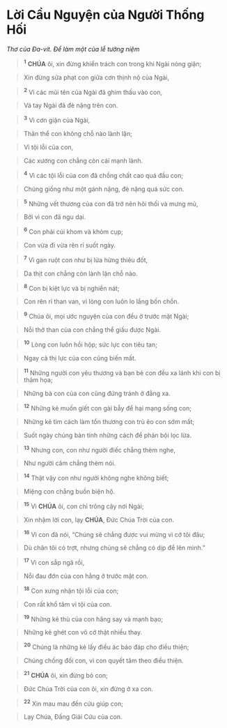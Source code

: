 # Lời Cầu Nguyện của Người Thống Hối
*Thơ của Đa-vít. Để làm một của lễ tưởng niệm*

> <sup><b>1</b></sup> **CHÚA** ôi, xin đừng khiển trách con trong khi Ngài nóng giận;
>


> Xin đừng sửa phạt con giữa cơn thịnh nộ của Ngài,
>


> <sup><b>2</b></sup> Vì các mũi tên của Ngài đã ghim thấu vào con,
>


> Và tay Ngài đã đè nặng trên con.
>


> <sup><b>3</b></sup> Vì cơn giận của Ngài,
>


> Thân thể con không chỗ nào lành lặn;
>


> Vì tội lỗi của con,
>


> Các xương con chẳng còn cái mạnh lành.
>


> <sup><b>4</b></sup> Vì các tội lỗi của con đã chồng chất cao quá đầu con;
>


> Chúng giống như một gánh nặng, đè nặng quá sức con.
>


> <sup><b>5</b></sup> Những vết thương của con đã trở nên hôi thối và mưng mủ,
>


> Bởi vì con đã ngu dại.
>


> <sup><b>6</b></sup> Con phải cúi khom và khòm cụp;
>


> Con vừa đi vừa rên rỉ suốt ngày.
>


> <sup><b>7</b></sup> Vì gan ruột con như bị lửa hừng thiêu đốt,
>


> Da thịt con chẳng còn lành lặn chỗ nào.
>


> <sup><b>8</b></sup> Con bị kiệt lực và bị nghiền nát;
>


> Con rên rỉ than van, vì lòng con luôn lo lắng bồn chồn.
>


> <sup><b>9</b></sup> Chúa ôi, mọi ước nguyện của con đều ở trước mặt Ngài;
>


> Nỗi thở than của con chẳng thể giấu được Ngài.
>


> <sup><b>10</b></sup> Lòng con luôn hồi hộp; sức lực con tiêu tan;
>


> Ngay cả thị lực của con cũng biến mất.
>


> <sup><b>11</b></sup> Những người con yêu thương và bạn bè con đều xa lánh khi con bị thảm họa;
>


> Những bà con của con cũng đứng tránh ở đằng xa.
>


> <sup><b>12</b></sup> Những kẻ muốn giết con gài bẫy để hại mạng sống con;
>


> Những kẻ tìm cách làm tổn thương con trù ẻo con sớm mất;
>


> Suốt ngày chúng bàn tính những cách để phản bội lọc lừa.
>


> <sup><b>13</b></sup> Nhưng con, con như người điếc chẳng thèm nghe,
>


> Như người câm chẳng thèm nói.
>


> <sup><b>14</b></sup> Thật vậy con như người không nghe không biết;
>


> Miệng con chẳng buồn biện hộ.
>


> <sup><b>15</b></sup> Vì **CHÚA** ôi, con chỉ trông cậy nơi Ngài;
>


> Xin nhậm lời con, lạy **CHÚA**, Đức Chúa Trời của con.
>


> <sup><b>16</b></sup> Vì con đã nói, “Chúng sẽ chẳng được vui mừng vì cớ tôi đâu;
>


> Dù chân tôi có trợt, nhưng chúng sẽ chẳng có dịp để lên mình.”
>


> <sup><b>17</b></sup> Vì con sắp ngã rồi,
>


> Nỗi đau đớn của con hằng ở trước mặt con.
>


> <sup><b>18</b></sup> Con xưng nhận tội lỗi của con;
>


> Con rất khổ tâm vì tội của con.
>


> <sup><b>19</b></sup> Những kẻ thù của con hăng say và mạnh bạo;
>


> Những kẻ ghét con vô cớ thật nhiều thay.
>


> <sup><b>20</b></sup> Chúng là những kẻ lấy điều ác báo đáp cho điều thiện;
>


> Chúng chống đối con, vì con quyết tâm theo điều thiện.
>


> <sup><b>21</b></sup> **CHÚA** ôi, xin đừng bỏ con;
>


> Đức Chúa Trời của con ôi, xin đừng ở xa con.
>


> <sup><b>22</b></sup> Xin mau mau đến cứu giúp con;
>


> Lạy Chúa, Đấng Giải Cứu của con.
>